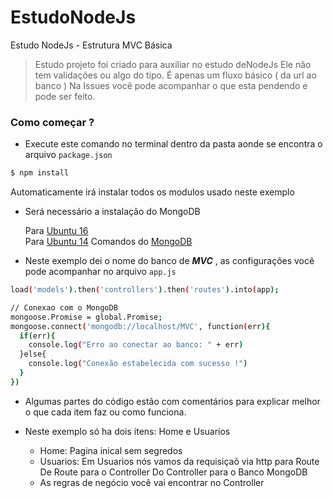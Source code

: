 # EstudoNodeJs
Estudo NodeJs - Estrutura MVC Básica 

> Estudo projeto foi criado para auxiliar no estudo deNodeJs
> Ele não tem validações ou algo do tipo. É apenas um fluxo básico ( da url ao banco )
> Na Issues você pode acompanhar o que esta pendendo e pode ser feito.

### Como começar ?
  - Execute este comando no terminal dentro da pasta aonde se encontra o arquivo `package.json`
```sh
$ npm install
```
  Automaticamente irá instalar todos os modulos usado neste exemplo

  - Será necessário a instalação do MongoDB
    
    Para [Ubuntu 16](https://www.digitalocean.com/community/tutorials/how-to-install-mongodb-on-ubuntu-16-04)   
    Para [Ubuntu 14](https://www.digitalocean.com/community/tutorials/how-to-install-mongodb-on-ubuntu-14-04)
    Comandos do [MongoDB](http://imasters.com.br/artigo/20828/mongodb/como-usar-o-console-do-mongodb?trace=1519021197&source=single)
    
  - Neste exemplo dei o nome do banco de ***MVC*** , as configurações você pode acompanhar no arquivo `app.js`
    
```sh    
load('models').then('controllers').then('routes').into(app);

// Conexao com o MongoDB
mongoose.Promise = global.Promise;
mongoose.connect('mongodb://localhost/MVC', function(err){
  if(err){
    console.log("Erro ao conectar ao banco: " + err)
  }else{
    console.log("Conexão estabelecida com sucesso !")
  }
})
```
  - Algumas partes do código estão com comentários para explicar melhor o que cada item faz ou como funciona.
  
  - Neste exemplo só ha dois itens: Home e Usuarios
      - Home: Pagina inical sem segredos
      - Usuarios: 
          Em Usuarios nós vamos da requisiçaõ via http para Route
          De Route para o Controller
          Do Controller para o Banco MongoDB
      - As regras de negócio você vai encontrar no Controller
  

